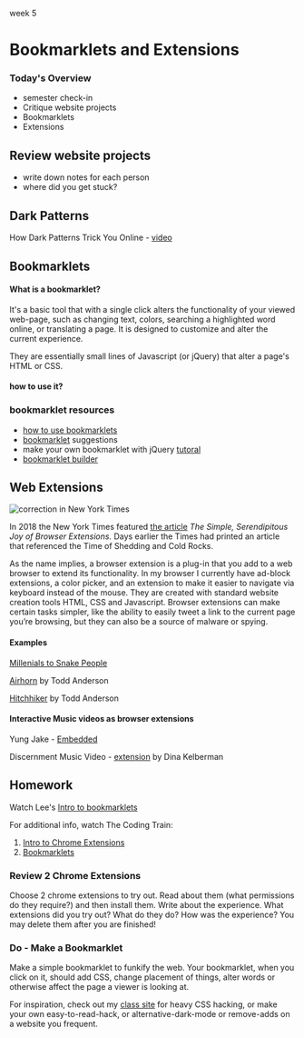 week 5

# Bookmarklets and Extensions


### Today's Overview 

- semester check-in
- Critique website projects
- Bookmarklets
- Extensions

## Review website projects

- write down notes for each person
- where did you get stuck?

## Dark Patterns

How Dark Patterns Trick You Online - [video](https://www.youtube.com/watch?v=kxkrdLI6e6M)

## Bookmarklets

#### What is a bookmarklet?

It's a basic tool that with a single click alters the functionality of your viewed web-page, such as changing text, colors, searching a highlighted word online, or translating a page. It is designed to customize and alter the current experience.

They are essentially small lines of Javascript (or jQuery) that alter a page's HTML or CSS.

#### how to use it?



### bookmarklet resources

- [how to use bookmarklets](https://www.howtogeek.com/189358/beginner-geek-how-to-use-bookmarklets-on-any-device/)
- [bookmarklet](https://www.ph-uhl.com/0010-Bookmarklets/) suggestions
- make your own bookmarklet with jQuery [tutoral](https://www.smashingmagazine.com/2010/05/make-your-own-bookmarklets-with-jquery/)
- [bookmarklet builder](https://subsimple.com/bookmarklets/jsbuilder.htm)

## Web Extensions

![correction in New York Times](https://static01.nyt.com/images/2018/03/15/smarter-living/15EMBARASSING-CORRECTION-TEAR/15EMBARASSING-CORRECTION-TEAR-jumbo.jpg?quality=90&auto=webp)

In 2018 the New York Times featured [the article](https://www.nytimes.com/2018/03/15/smarter-living/browser-extensions-text-swapping.html) *The Simple, Serendipitous Joy of Browser Extensions.* Days earlier the Times had printed an article that referenced the Time of Shedding and Cold Rocks.

As the name implies, a browser extension is a plug-in that you add to a web browser to extend its functionality. In my browser I currently have ad-block extensions, a color picker, and an extension to make it easier to navigate via keyboard instead of the mouse. They are created with standard website creation tools HTML, CSS and Javascript. Browser extensions can make certain tasks simpler, like the ability to easily tweet a link to the current page you’re browsing, but they can also be a source of malware or spying.



#### Examples

[Millenials to Snake People](https://chrome.google.com/webstore/detail/millennials-to-snake-peop/jhkibealmjkbkafogihpeidfcgnigmlf?hl=en-US)

[Airhorn](https://chrome.google.com/webstore/detail/airhorn/lgdilciaoommilaaclidgmipedclhnph/reviews) by Todd Anderson

[Hitchhiker](https://toddwords.com/hitchhiker/) by Todd Anderson

#### Interactive Music videos as browser extensions

Yung Jake - [Embedded](http://e.m-bed.de/d/)

Discernment Music Video - [extension](https://chrome.google.com/webstore/detail/discernmentcrx/iopbemenfocjcmppgaifceepkjcbmpni) by Dina Kelberman

## Homework

Watch Lee's [Intro to bookmarklets](https://www.youtube.com/watch?v=hzmtJbhJ4Ek&list=PLsB2lqbKJIMavn9gjx69ajD-rv5fMXeO2&index=5)

For additional info, watch The Coding Train:  

1. [Intro to Chrome Extensions](https://www.youtube.com/watch?v=hkOTAmmuv_4) 
2. [Bookmarklets](https://www.youtube.com/watch?v=DloHqUfPbJc)

### Review 2 Chrome Extensions
Choose 2 chrome extensions to try out. Read about them (what permissions do they require?) and then install them. Write about the experience. What extensions did you try out? What do they do? How was the experience? You may delete them after you are finished!

### Do - Make a Bookmarklet

Make a simple bookmarklet to funkify the web. Your bookmarklet, when you click on it, should add CSS, change placement of things, alter words or otherwise affect the page a viewer is looking at.

For inspiration, check out my [class site](https://change-stylesheet-w-jquery.glitch.me/) for heavy CSS hacking, or make your own easy-to-read-hack, or alternative-dark-mode or remove-adds on a website you frequent.
